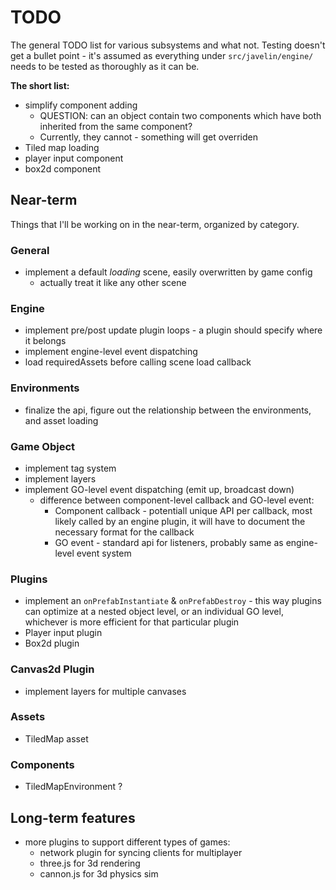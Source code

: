 # TODO #

The general TODO list for various subsystems and what not.  Testing doesn't get a bullet point - it's assumed as everything under `src/javelin/engine/` needs to be tested as thoroughly as it can be.

**The short list:**

* simplify component adding
    * QUESTION: can an object contain two components which have both inherited from the same component?
    * Currently, they cannot - something will get overriden
* Tiled map loading
* player input component
* box2d component

## Near-term ##

Things that I'll be working on in the near-term, organized by category.

### General ###

* implement a default *loading* scene, easily overwritten by game config
    * actually treat it like any other scene

### Engine ###

* implement pre/post update plugin loops - a plugin should specify where it belongs
* implement engine-level event dispatching
* load requiredAssets before calling scene load callback

### Environments ###

* finalize the api, figure out the relationship between the environments, and asset loading

### Game Object ###

* implement tag system
* implement layers
* implement GO-level event dispatching (emit up, broadcast down)
    * difference between component-level callback and GO-level event:
        * Component callback - potentiall unique API per callback, most likely called by an engine plugin, it 
        will have to document the necessary format for the callback
        * GO event - standard api for listeners, probably same as engine-level event system

### Plugins ###

* implement an `onPrefabInstantiate` & `onPrefabDestroy` - this way plugins can optimize at a nested object level, or an
individual GO level, whichever is more efficient for that particular plugin
* Player input plugin
* Box2d plugin

### Canvas2d Plugin ###

* implement layers for multiple canvases

### Assets ###

* TiledMap asset

### Components ###

* TiledMapEnvironment ?

## Long-term features ##

* more plugins to support different types of games:
    * network plugin for syncing clients for multiplayer
    * three.js for 3d rendering
    * cannon.js for 3d physics sim
